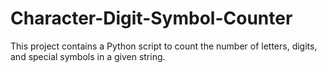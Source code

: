 # Character-Digit-Symbol-Counter
This project contains a Python script to count the number of letters, digits, and special symbols in a given string.
